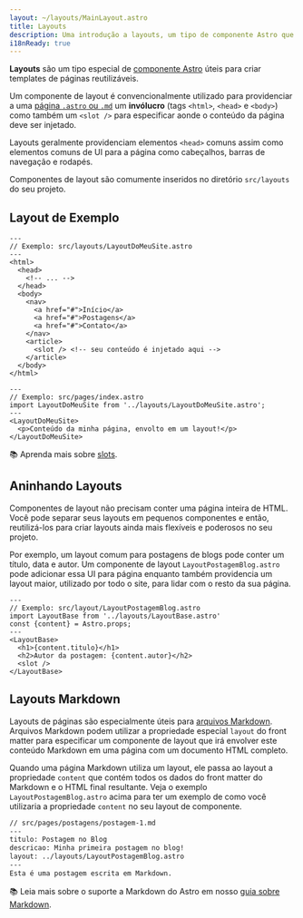 ```yaml
---
layout: ~/layouts/MainLayout.astro
title: Layouts
description: Uma introdução a layouts, um tipo de componente Astro que é compartilhado entre páginas para layouts comuns.
i18nReady: true
---
```


**Layouts** são um tipo especial de [componente Astro](/pt-BR/core-concepts/astro-components/) úteis para criar templates de páginas reutilizáveis.

Um componente de layout é convencionalmente utilizado para providenciar a uma [página `.astro` ou `.md`](/pt-BR/core-concepts/astro-pages/) um **invólucro** (tags `<html>`, `<head>` e `<body>`) como também um `<slot />` para especificar aonde o conteúdo da página deve ser injetado.

Layouts geralmente providenciam elementos `<head>` comuns assim como elementos comuns de UI para a página como cabeçalhos, barras de navegação e rodapés. 

Componentes de layout são comumente inseridos no diretório `src/layouts` do seu projeto.

## Layout de Exemplo

```astro
---
// Exemplo: src/layouts/LayoutDoMeuSite.astro
---
<html>
  <head>
    <!-- ... -->
  </head>
  <body>
    <nav>
      <a href="#">Início</a>
      <a href="#">Postagens</a>
      <a href="#">Contato</a>
    </nav>
    <article>
      <slot /> <!-- seu conteúdo é injetado aqui -->
    </article>
  </body>
</html>
```

```astro
---
// Exemplo: src/pages/index.astro
import LayoutDoMeuSite from '../layouts/LayoutDoMeuSite.astro';
---
<LayoutDoMeuSite>
  <p>Conteúdo da minha página, envolto em um layout!</p>
</LayoutDoMeuSite>
```


📚 Aprenda mais sobre [slots](/pt-BR/core-concepts/astro-components/#slots).


## Aninhando Layouts

Componentes de layout não precisam conter uma página inteira de HTML. Você pode separar seus layouts em pequenos componentes e então, reutilizá-los para criar layouts ainda mais flexíveis e poderosos no seu projeto.

Por exemplo, um layout comum para postagens de blogs pode conter um título, data e autor. Um componente de layout `LayoutPostagemBlog.astro` pode adicionar essa UI para página enquanto também providencia um layout maior, utilizado por todo o site, para lidar com o resto da sua página.

```astro
---
// Exemplo: src/layout/LayoutPostagemBlog.astro
import LayoutBase from '../layouts/LayoutBase.astro'
const {content} = Astro.props;
---
<LayoutBase>
  <h1>{content.titulo}</h1>
  <h2>Autor da postagem: {content.autor}</h2>
  <slot />
</LayoutBase>
```

## Layouts Markdown

Layouts de páginas são especialmente úteis para [arquivos Markdown](/pt-BR/guides/markdown-content/#páginas-markdown). Arquivos Markdown podem utilizar a propriedade especial `layout` do front matter para especificar um componente de layout que irá envolver este conteúdo Markdown em uma página com um documento HTML completo. 

Quando uma página Markdown utiliza um layout, ele passa ao layout a propriedade `content` que contém todos os dados do front matter do Markdown e o HTML final resultante. Veja o exemplo `LayoutPostagemBlog.astro` acima para ter um exemplo de como você utilizaria a propriedade `content` no seu layout de componente.

```markdown
// src/pages/postagens/postagem-1.md
---
titulo: Postagem no Blog
descricao: Minha primeira postagem no blog!
layout: ../layouts/LayoutPostagemBlog.astro
---
Esta é uma postagem escrita em Markdown.
```

📚 Leia mais sobre o suporte a Markdown do Astro em nosso [guia sobre Markdown](/pt-BR/guides/markdown-content/).
